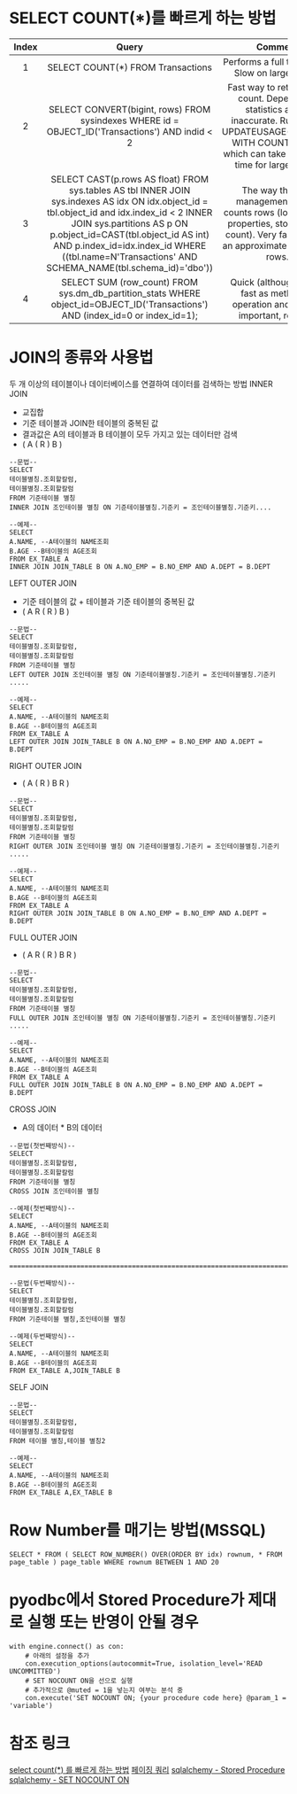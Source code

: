 # SELECT COUNT(*)를 빠르게 하는 방법

|<center>Index</center>|<center>Query</center>|<center>Comment</center>|
|:--------------------:|:--------------------:|:----------------------:|
|1|SELECT COUNT(*) FROM Transactions|Performs a full table scan. Slow on large tables.|
|2|SELECT CONVERT(bigint, rows) FROM sysindexes WHERE id = OBJECT_ID('Transactions') AND indid < 2|Fast way to retrieve row count. Depends on statistics and is inaccurate. Run DBCC UPDATEUSAGE(Database) WITH COUNT_ROWS, which can take significant time for large tables.|
|3|SELECT CAST(p.rows AS float) FROM sys.tables AS tbl INNER JOIN sys.indexes AS idx ON idx.object_id = tbl.object_id and idx.index_id < 2 INNER JOIN sys.partitions AS p ON p.object_id=CAST(tbl.object_id AS int) AND p.index_id=idx.index_id WHERE ((tbl.name=N'Transactions' AND SCHEMA_NAME(tbl.schema_id)='dbo'))|The way the SQL management studio counts rows (look at table properties, storage, row count). Very fast, but still an approximate number of rows.|
|4|SELECT SUM (row_count) FROM sys.dm_db_partition_stats WHERE object_id=OBJECT_ID('Transactions') AND (index_id=0 or index_id=1);|Quick (although not as fast as method 2) operation and equally important, reliable.|

# JOIN의 종류와 사용법
두 개 이상의 테이블이나 데이터베이스를 연결하여 데이터를 검색하는 방법
INNER JOIN
- 교집합
- 기준 테이블과 JOIN한 테이블의 중복된 값
- 결과값은 A의 테이블과 B 테이블이 모두 가지고 있는 데이터만 검색
- (  A  ( R )  B  )
```
--문법--
SELECT
테이블별칭.조회할칼럼,
테이블별칭.조회할칼럼
FROM 기준테이블 별칭
INNER JOIN 조인테이블 별칭 ON 기준테이블별칭.기준키 = 조인테이블별칭.기준키....

--예제--
SELECT
A.NAME, --A테이블의 NAME조회
B.AGE --B테이블의 AGE조회
FROM EX_TABLE A
INNER JOIN JOIN_TABLE B ON A.NO_EMP = B.NO_EMP AND A.DEPT = B.DEPT
```
LEFT OUTER JOIN
- 기준 테이블의 값 + 테이블과 기준 테이블의 중복된 값
- (  A R  ( R )  B  )
```
--문법--
SELECT
테이블별칭.조회할칼럼,
테이블별칭.조회할칼럼
FROM 기준테이블 별칭
LEFT OUTER JOIN 조인테이블 별칭 ON 기준테이블별칭.기준키 = 조인테이블별칭.기준키 .....

--예제--
SELECT
A.NAME, --A테이블의 NAME조회
B.AGE --B테이블의 AGE조회
FROM EX_TABLE A
LEFT OUTER JOIN JOIN_TABLE B ON A.NO_EMP = B.NO_EMP AND A.DEPT = B.DEPT
```
RIGHT OUTER JOIN
- (  A  ( R )  B R  )
```
--문법--
SELECT
테이블별칭.조회할칼럼,
테이블별칭.조회할칼럼
FROM 기준테이블 별칭
RIGHT OUTER JOIN 조인테이블 별칭 ON 기준테이블별칭.기준키 = 조인테이블별칭.기준키 .....

--예제--
SELECT
A.NAME, --A테이블의 NAME조회
B.AGE --B테이블의 AGE조회
FROM EX_TABLE A
RIGHT OUTER JOIN JOIN_TABLE B ON A.NO_EMP = B.NO_EMP AND A.DEPT = B.DEPT
```
FULL OUTER JOIN
- (  A R  ( R )  B R  )
```
--문법--
SELECT
테이블별칭.조회할칼럼,
테이블별칭.조회할칼럼
FROM 기준테이블 별칭
FULL OUTER JOIN 조인테이블 별칭 ON 기준테이블별칭.기준키 = 조인테이블별칭.기준키 .....

--예제--
SELECT
A.NAME, --A테이블의 NAME조회
B.AGE --B테이블의 AGE조회
FROM EX_TABLE A
FULL OUTER JOIN JOIN_TABLE B ON A.NO_EMP = B.NO_EMP AND A.DEPT = B.DEPT
```
CROSS JOIN
- A의 데이터 * B의 데이터
```
--문법(첫번째방식)--
SELECT
테이블별칭.조회할칼럼,
테이블별칭.조회할칼럼
FROM 기준테이블 별칭
CROSS JOIN 조인테이블 별칭

--예제(첫번째방식)--
SELECT
A.NAME, --A테이블의 NAME조회
B.AGE --B테이블의 AGE조회
FROM EX_TABLE A
CROSS JOIN JOIN_TABLE B

=====================================================================================

--문법(두번째방식)--
SELECT
테이블별칭.조회할칼럼,
테이블별칭.조회할칼럼
FROM 기준테이블 별칭,조인테이블 별칭

--예제(두번째방식)--
SELECT
A.NAME, --A테이블의 NAME조회
B.AGE --B테이블의 AGE조회
FROM EX_TABLE A,JOIN_TABLE B
```
SELF JOIN
```
--문법--
SELECT
테이블별칭.조회할칼럼,
테이블별칭.조회할칼럼
FROM 테이블 별칭,테이블 별칭2

--예제--
SELECT
A.NAME, --A테이블의 NAME조회
B.AGE --B테이블의 AGE조회
FROM EX_TABLE A,EX_TABLE B
```

# Row Number를 매기는 방법(MSSQL)
```
SELECT * FROM ( SELECT ROW_NUMBER() OVER(ORDER BY idx) rownum, * FROM page_table ) page_table WHERE rownum BETWEEN 1 AND 20
```

# pyodbc에서 Stored Procedure가 제대로 실행 또는 반영이 안될 경우
```
with engine.connect() as con:
    # 아래의 설정을 추가
    con.execution_options(autocommit=True, isolation_level='READ UNCOMMITTED')
    # SET NOCOUNT ON을 선으로 실행
    # 추가적으로 @muted = 1을 넣는지 여부는 분석 중
    con.execute('SET NOCOUNT ON; {your procedure code here} @param_1 = 'variable')
```

# 참조 링크
[select count(*) 를 빠르게 하는 방법](https://paulus78.tistory.com/entry/select-count-를-빠르게-하는-방법)
[페이징 쿼리](https://roqkffhwk.tistory.com/146)
[sqlalchemy - Stored Procedure](https://docs.sqlalchemy.org/en/13/core/connections.html)
[sqlalchemy - SET NOCOUNT ON](https://stackoverflow.com/questions/24458430/make-python-wait-for-stored-procedure-to-finish-executing)